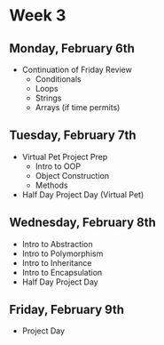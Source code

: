 # Week 3

## Monday, February 6th
 - Continuation of Friday Review
   - Conditionals
   - Loops
   - Strings
   - Arrays (if time permits)

## Tuesday, February 7th
 - Virtual Pet Project Prep
   - Intro to OOP
   - Object Construction
   - Methods
 - Half Day Project Day (Virtual Pet)

## Wednesday, February 8th
- Intro to Abstraction
- Intro to Polymorphism
- Intro to Inheritance
- Intro to Encapsulation
- Half Day Project Day

## Friday, February 9th
 - Project Day



